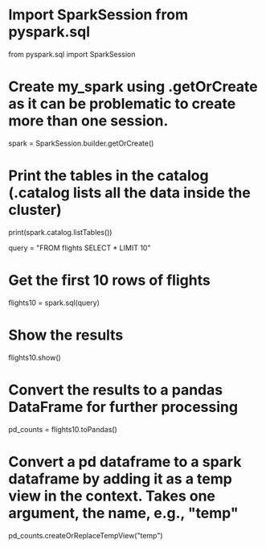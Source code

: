 # Import SparkSession from pyspark.sql
from pyspark.sql import SparkSession

# Create my_spark using .getOrCreate as it can be problematic to create more than one session.
spark = SparkSession.builder.getOrCreate()

# Print the tables in the catalog (.catalog lists all the data inside the cluster)
print(spark.catalog.listTables())


query = "FROM flights SELECT * LIMIT 10"

# Get the first 10 rows of flights
flights10 = spark.sql(query)

# Show the results
flights10.show()

# Convert the results to a pandas DataFrame for further processing
pd_counts = flights10.toPandas()

# Convert a pd dataframe to a spark dataframe by adding it as a temp view in the context. Takes one argument, the name, e.g., "temp"
pd_counts.createOrReplaceTempView("temp")



